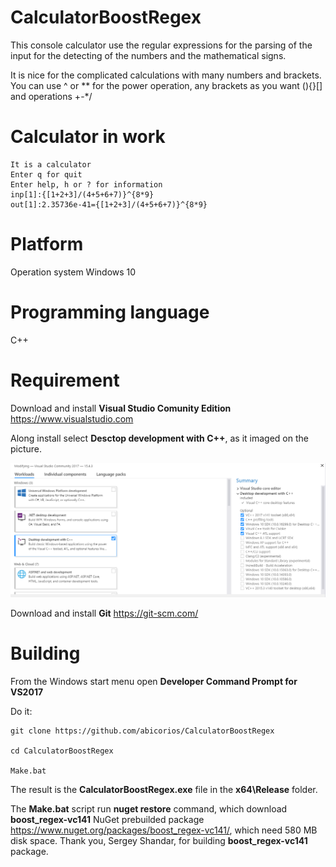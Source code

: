 # CalculatorBoostRegex
This console calculator use the regular expressions for the parsing of the input for the detecting of the numbers and the mathematical signs.

It is nice for the complicated calculations with many numbers and brackets. You can use ^ or ** for the power operation, any brackets as you want (){}[] and operations +-*/

# Calculator in work
```
It is a calculator
Enter q for quit
Enter help, h or ? for information
inp[1]:{[1+2+3]/(4+5+6+7)}^{8*9}
out[1]:2.35736e-41={[1+2+3]/(4+5+6+7)}^{8*9}
```
# Platform

Operation system Windows 10

# Programming language

C++

# Requirement

Download and install **Visual Studio Comunity Edition** https://www.visualstudio.com

Along install select **Desctop development with C++**, as it imaged on the picture.

![](./vc2017cppInstall.png)

Download and install **Git** https://git-scm.com/

# Building

From the Windows start menu open **Developer Command Prompt for VS2017**

Do it:

```
git clone https://github.com/abicorios/CalculatorBoostRegex

cd CalculatorBoostRegex

Make.bat
```

The result is the **CalculatorBoostRegex.exe** file in the **x64\Release** folder.

The **Make.bat** script run **nuget restore** command, which download **boost_regex-vc141** NuGet prebuilded package https://www.nuget.org/packages/boost_regex-vc141/, which need 580 MB disk space. Thank you, Sergey Shandar, for building **boost_regex-vc141** package.
